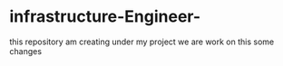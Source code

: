 # infrastructure-Engineer-
this repository am creating under my project we are work on this some changes
